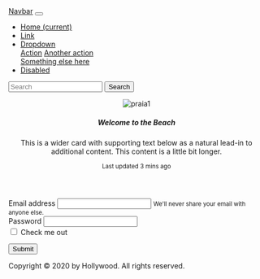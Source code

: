 <!DOCTYPE html>
<html lang="pt-pt">


<head>
       <meta charset="UTF-8">
        <meta name="viewport" content="width=device-width, initial-scale=1.0">
        	<meta http-equiv="X-UA-Compatible" content="ie=edge">
       		<title>TPC Bootstrap</title>

        
        
        
   <link rel="stylesheet" href="https://stackpath.bootstrapcdn.com/bootstrap/4.1.3/css/bootstrap.min.css">

   </head>


   <body>
  <nav class="navbar navbar-expand-lg navbar-light bg-light">
           <a class="navbar-brand" href="#">Navbar</a>
            <button class="navbar-toggler" type="button" data-toggle="collapse" data-target="#navbarSupportedContent" aria-controls="navbarSupportedContent" aria-expanded="false" aria-label="Toggle navigation">
              <span class="navbar-toggler-icon"></span>
            </button>
          
  <div class="collapse navbar-collapse" id="navbarSupportedContent">
 <ul class="navbar-nav mr-auto">
 <li class="nav-item active">
                  <a class="nav-link" href="#">Home <span class="sr-only">(current)</span></a>
                </li>
                <li class="nav-item">
                  <a class="nav-link" href="#">Link</a>
                </li>
                <li class="nav-item dropdown">
                  <a class="nav-link dropdown-toggle" href="#" id="navbarDropdown" role="button" data-toggle="dropdown" aria-haspopup="true" aria-expanded="false">
                    Dropdown
                  </a>
                  <div class="dropdown-menu" aria-labelledby="navbarDropdown">
                    <a class="dropdown-item" href="#">Action</a>
                    <a class="dropdown-item" href="#">Another action</a>
                    <div class="dropdown-divider"></div>
                    <a class="dropdown-item" href="#">Something else here</a>
                  </div>
                </li>
                <li class="nav-item">
                  <a class="nav-link disabled" href="#" tabindex="-1" aria-disabled="true">Disabled</a>
                </li>
              </ul>
              <form class="form-inline my-2 my-lg-0">
                <input class="form-control mr-sm-2" type="search" placeholder="Search" aria-label="Search">
                <button class="btn btn-outline-success my-2 my-sm-0" type="submit">Search</button>
              </form>
            </div>
 </nav>



<header>


<div class="card mb-3">
 <img src="https://www.visitgrandola.com/imgcrop/cmgrandola/uploads/writer_file/image/2161/praias_capa_1_1280_400.JPG" class="card-img-top" alt="praia1">
   <div class="card-body">
   <h5 class="card-title">Welcome to the Beach</h5>
   <p class="card-text">This is a wider card with supporting text below as a natural lead-in to additional content. This content is a little bit longer.</p>
   <p class="card-text"><small class="text-muted">Last updated 3 mins ago</small></p>
 </div>
  </div>


 </header>

  <section>



   <form>
  <div class="form-group">
<label for="exampleInputEmail1">Email address</label>
  <input type="email" class="form-control" id="exampleInputEmail1" aria-describedby="emailHelp">
 <small id="emailHelp" class="form-text text-muted">We'll never share your email with anyone else.</small>
   </div>
  <div class="form-group">
<label for="exampleInputPassword1">Password</label>
   <input type="password" class="form-control" id="exampleInputPassword1">
 </div>

  <div class="form-group form-check">
  <input type="checkbox" class="form-check-input" id="exampleCheck1">
  <label class="form-check-label" for="exampleCheck1">Check me out</label>
 </div>

<button type="submit" class="btn btn-primary">Submit</button>
  </form>




             

  </section>



 <section>







</section>




 <footer>
   
 <div class="row justify-content-md-center">
 <p>
Copyright &copy; 2020 by Hollywood. All rights reserved.
</p>
</div>
</footer>

</body>
   
 </html>
